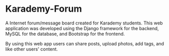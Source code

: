 # Karademy-Forum

A Internet forum/message board created for Karademy students. This web application was developed using the Django framework for the backend, MySQL for the database, and Bootstrap for the frontend.

By using this web app users can share posts, upload photos, add tags, and like other users' content.
